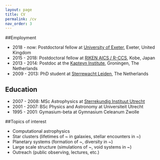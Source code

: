 ```yaml
---
layout: page
title: CV
permalink: /cv
nav_order: 3
---
```

##Employment
- 2018 - now: Postdoctoral fellow at [University of Exeter](http://emps.exeter.ac.uk/physics-astronomy/research/astrophysics/), Exeter, United Kingdom
- 2015 - 2018: Postdoctoral fellow at [RIKEN AICS / R-CCS](https://www.r-ccs.riken.jp/en/), Kobe, Japan
- 2013 - 2014: Postdoc at the [Kapteyn Institute](http://www.astro.rug.nl), Groningen, The Netherlands
- 2009 - 2013: PhD student at [Sterrewacht Leiden](http://www.strw.leidenuniv.nl), The Netherlands

## Education
- 2007 - 2008: MSc Astrophysics at [Sterrekundig Instituut Utrecht](http://www.staff.science.uu.nl/~rutte101/Utrecht_astronomy.html)
- 2001 - 2007: BSc Physics and Astronomy at Universiteit Utrecht
- 1995 - 2001: Gymasium-beta at Gymnasium Celeanum Zwolle

##Topics of interest

- Computational astrophysics
- Star clusters (lifetimes of ~ in galaxies, stellar encounters in ~)
- Planetary systems (formation of ~, diversity in ~)
- Large scale structure (simulations of ~, void systems in ~)
- Outreach (public observing, lectures, etc.)
